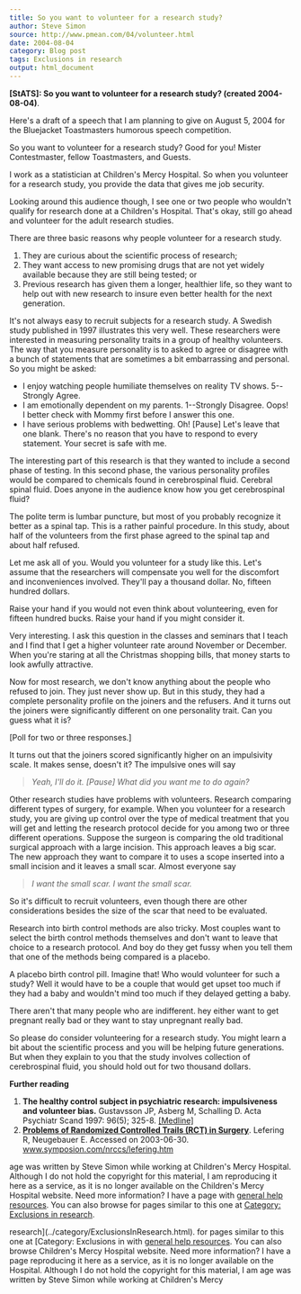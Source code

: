 ```yaml
---
title: So you want to volunteer for a research study?
author: Steve Simon
source: http://www.pmean.com/04/volunteer.html
date: 2004-08-04
category: Blog post
tags: Exclusions in research
output: html_document
---
```

**[StATS]: So you want to volunteer for a research
study? (created 2004-08-04)**.

Here\'s a draft of a speech that I am planning to give on August 5, 2004
for the Bluejacket Toastmasters humorous speech competition.

So you want to volunteer for a research study? Good for you! Mister
Contestmaster, fellow Toastmasters, and Guests.

I work as a statistician at Children\'s Mercy Hospital. So when you
volunteer for a research study, you provide the data that gives me job
security.

Looking around this audience though, I see one or two people who
wouldn\'t qualify for research done at a Children\'s Hospital. That\'s
okay, still go ahead and volunteer for the adult research studies.

There are three basic reasons why people volunteer for a research study.

1.  They are curious about the scientific process of research;
2.  They want access to new promising drugs that are not yet widely
    available because they are still being tested; or
3.  Previous research has given them a longer, healthier life, so they
    want to help out with new research to insure even better health for
    the next generation.

It\'s not always easy to recruit subjects for a research study. A
Swedish study published in 1997 illustrates this very well. These
researchers were interested in measuring personality traits in a group
of healthy volunteers. The way that you measure personality is to asked
to agree or disagree with a bunch of statements that are sometimes a bit
embarrassing and personal. So you might be asked:

-   I enjoy watching people humiliate themselves on reality TV shows.
    5\--Strongly Agree.
-   I am emotionally dependent on my parents. 1\--Strongly Disagree.
    Oops! I better check with Mommy first before I answer this one.
-   I have serious problems with bedwetting. Oh! \[Pause\] Let\'s leave
    that one blank. There\'s no reason that you have to respond to every
    statement. Your secret is safe with me.

The interesting part of this research is that they wanted to include a
second phase of testing. In this second phase, the various personality
profiles would be compared to chemicals found in cerebrospinal fluid.
Cerebral spinal fluid. Does anyone in the audience know how you get
cerebrospinal fluid?

The polite term is lumbar puncture, but most of you probably recognize
it better as a spinal tap. This is a rather painful procedure. In this
study, about half of the volunteers from the first phase agreed to the
spinal tap and about half refused.

Let me ask all of you. Would you volunteer for a study like this. Let\'s
assume that the researchers will compensate you well for the discomfort
and inconveniences involved. They\'ll pay a thousand dollar. No, fifteen
hundred dollars.

Raise your hand if you would not even think about volunteering, even for
fifteen hundred bucks. Raise your hand if you might consider it.

Very interesting. I ask this question in the classes and seminars that I
teach and I find that I get a higher volunteer rate around November or
December. When you\'re staring at all the Christmas shopping bills, that
money starts to look awfully attractive.

Now for most research, we don\'t know anything about the people who
refused to join. They just never show up. But in this study, they had a
complete personality profile on the joiners and the refusers. And it
turns out the joiners were significantly different on one personality
trait. Can you guess what it is?

\[Poll for two or three responses.\]

It turns out that the joiners scored significantly higher on an
impulsivity scale. It makes sense, doesn\'t it? The impulsive ones will
say

> *Yeah, I\'ll do it. \[Pause\] What did you want me to do again?*

Other research studies have problems with volunteers. Research comparing
different types of surgery, for example. When you volunteer for a
research study, you are giving up control over the type of medical
treatment that you will get and letting the research protocol decide for
you among two or three different operations. Suppose the surgeon is
comparing the old traditional surgical approach with a large incision.
This approach leaves a big scar. The new approach they want to compare
it to uses a scope inserted into a small incision and it leaves a small
scar. Almost everyone say

> *I want the small scar. I want the small scar.*

So it\'s difficult to recruit volunteers, even though there are other
considerations besides the size of the scar that need to be evaluated.

Research into birth control methods are also tricky. Most couples want
to select the birth control methods themselves and don\'t want to leave
that choice to a research protocol. And boy do they get fussy when you
tell them that one of the methods being compared is a placebo.

A placebo birth control pill. Imagine that! Who would volunteer for such
a study? Well it would have to be a couple that would get upset too much
if they had a baby and wouldn\'t mind too much if they delayed getting a
baby.

There aren\'t that many people who are indifferent. hey either want to
get pregnant really bad or they want to stay unpregnant really bad.

So please do consider volunteering for a research study. You might learn
a bit about the scientific process and you will be helping future
generations. But when they explain to you that the study involves
collection of cerebrospinal fluid, you should hold out for two thousand
dollars.

**Further reading**

1.  **The healthy control subject in psychiatric research: impulsiveness
    and volunteer bias.** Gustavsson JP, Asberg M, Schalling D. Acta
    Psychiatr Scand 1997: 96(5); 325-8.
    [\[Medline\]](http://www.ncbi.nlm.nih.gov/entrez/query.fcgi?cmd=Retrieve&db=PubMed&list_uids=9395148&dopt=Abstract)
2.  **[Problems of Randomized Controlled Trails (RCT) in
    Surgery](http://www.symposion.com/nrccs/lefering.htm)**. Lefering R,
    Neugebauer E. Accessed on 2003-06-30.
    www.symposion.com/nrccs/lefering.htm

age was written by Steve Simon while working at Children\'s Mercy
Hospital. Although I do not hold the copyright for this material, I am
reproducing it here as a service, as it is no longer available on the
Children\'s Mercy Hospital website. Need more information? I have a page
with [general help resources](../GeneralHelp.html). You can also browse
for pages similar to this one at [Category: Exclusions in
research](../category/ExclusionsInResearch.html).
<!---More--->
research](../category/ExclusionsInResearch.html).
for pages similar to this one at [Category: Exclusions in
with [general help resources](../GeneralHelp.html). You can also browse
Children\'s Mercy Hospital website. Need more information? I have a page
reproducing it here as a service, as it is no longer available on the
Hospital. Although I do not hold the copyright for this material, I am
age was written by Steve Simon while working at Children\'s Mercy

<!---Do not use
**[StATS]: So you want to volunteer for a research
age was written by Steve Simon while working at Children\'s Mercy
Hospital. Although I do not hold the copyright for this material, I am
reproducing it here as a service, as it is no longer available on the
Children\'s Mercy Hospital website. Need more information? I have a page
with [general help resources](../GeneralHelp.html). You can also browse
for pages similar to this one at [Category: Exclusions in
research](../category/ExclusionsInResearch.html).
--->

